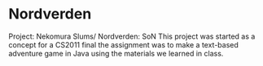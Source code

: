# Nordverden
Project: Nekomura Slums/ Nordverden: SoN  This project was started as a concept for a CS2011 final the assignment was to make a text-based adventure game in Java using the materials we learned in class.
